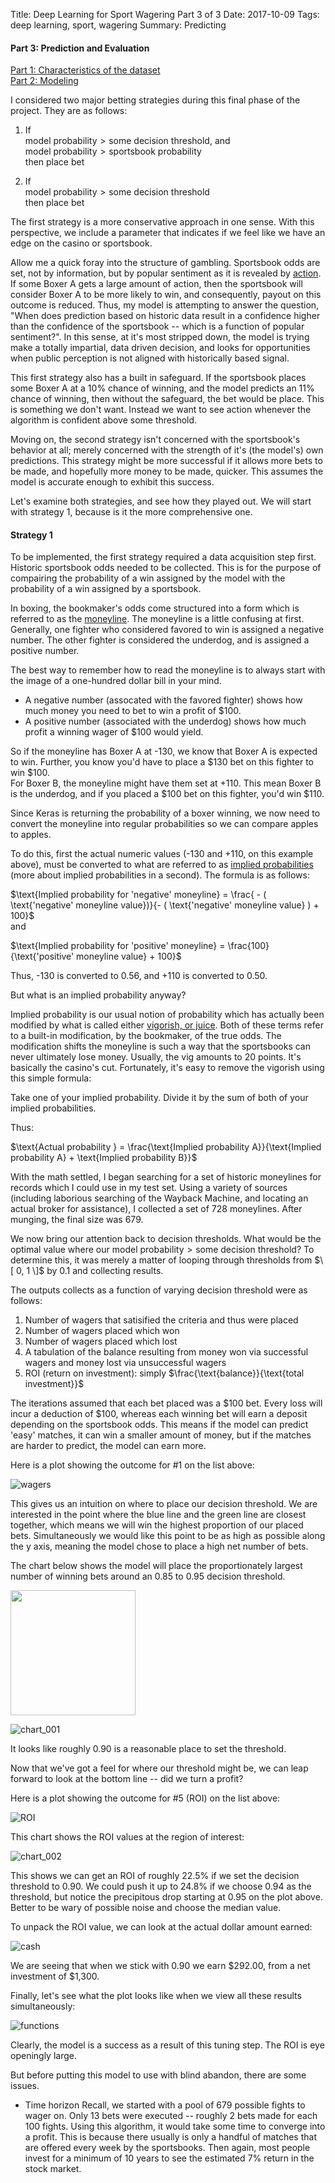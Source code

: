 Title:  Deep Learning for Sport Wagering Part 3 of 3
Date: 2017-10-09
Tags: deep learning, sport, wagering
Summary: Predicting

#### Part 3: Prediction and Evaluation
[Part 1: Characteristics of the dataset](http://www.mattobrien.me/deep-learning-for-sport-wagering-part-1-of-3.html)  
[Part 2: Modeling](http://www.mattobrien.me/deep-learning-for-sport-wagering-part-2-of-3.html)

I considered two major betting strategies during this final phase of the project. They are as follows:  

1) If  
$\text{model probability} > \text{some decision threshold}$, and  
$\text{model probability} > \text{sportsbook probability}$  
then place bet  

2) If  
$\text{model probability} > \text{some decision threshold}$  
then place bet

The first strategy is a more conservative approach in one sense. With this perspective, we include a parameter that indicates if we feel like we have an edge on the casino or sportsbook. 

Allow me a quick foray into the structure of gambling. Sportsbook odds are set, not by information, but by popular sentiment as it is revealed by [action](https://www.docsports.com/gambling-terms.html). If some Boxer A gets a large amount of action, then the sportsbook will consider Boxer A to be more likely to win, and consequently, payout on this outcome is reduced. Thus, my model is attempting to answer the question, "When does prediction based on historic data result in a confidence higher than the confidence of the sportsbook -- which is a function of popular sentiment?". In this sense, at it's most stripped down, the model is trying make a totally impartial, data driven decision, and looks for opportunities when public perception is not aligned with historically based signal.  

This first strategy also has a built in safeguard. If the sportsbook places some Boxer A at a 10% chance of winning, and the model predicts an 11% chance of winning, then without the safeguard, the bet would be place. This is something we don't want. Instead we want to see action whenever the algorithm is confident above some threshold.

Moving on, the second strategy isn't concerned with the sportsbook's behavior at all; merely concerned with the strength of it's (the model's) own predictions. This strategy might be more successful if it allows more bets to be made, and hopefully more money to be made, quicker. This assumes the model is accurate enough to exhibit this success.

Let's examine both strategies, and see how they played out. We will start with strategy 1, because is it the more comprehensive one.  

#### Strategy 1  

To be implemented, the first strategy required a data acquisition step first. Historic sportsbook odds needed to be collected. This is for the purpose of compairing the probability of a win assigned by the model with the probability of a win assigned by a sportsbook.  

In boxing, the bookmaker's odds come structured into a form which is referred to as the [moneyline](https://en.wikipedia.org/wiki/Odds#Moneyline_odds). The moneyline is a little confusing at first. Generally, one fighter who considered favored to win is assigned a negative number. The other fighter is considered the underdog, and is assigned a positive number. 

The best way to remember how to read the moneyline is to always start with the image of a one-hundred dollar bill in your mind.  

- A negative number (assocated with the favored fighter) shows how much money you need to bet to win a profit of $100.  
- A positive number (associated with the underdog) shows how much profit a winning wager of $100 would yield.

So if the moneyline has Boxer A at -130, we know that Boxer A is expected to win. Further, you know you'd have to place a \$130 bet on this fighter to win \$100.  
For Boxer B, the moneyline might have them set at +110. This mean Boxer B is the underdog, and if you placed a \$100 bet on this fighter, you'd win \$110.  

Since Keras is returning the probability of a boxer winning, we now need to convert the moneyline into regular probabilities so we can compare apples to apples.  

To do this, first the actual numeric values (-130 and +110, on this example above), must be converted to what are referred to as [implied probabilities](https://www.sbo.net/strategy/implied-probability/) (more about implied probabilities in a second). The formula is as follows:  

$\text{Implied probability for 'negative' moneyline} = \frac{ - ( \text{'negative' moneyline value})}{- ( \text{'negative' moneyline value} ) + 100}$  
and  

$\text{Implied probability for 'positive' moneyline} = \frac{100}{\text{'positive' moneyline value} + 100}$

Thus, -130 is converted to 0.56, and +110 is converted to 0.50.  

But what is an implied probability anyway?

Implied probability is our usual notion of probability which has actually been modified by what is called either [vigorish, or juice](https://en.wikipedia.org/wiki/Vigorish). Both of these terms refer to a built-in modification, by the bookmaker, of the true odds. The modification shifts the moneyline is such a way that the sportsbooks can never ultimately lose money. Usually, the vig amounts to 20 points. It's basically the casino's cut. Fortunately, it's easy to remove the vigorish using this simple formula:  

Take one of your implied probability. Divide it by the sum of both of your implied probabilities.  
  
Thus:  

$\text{Actual probability } = \frac{\text{Implied probability A}}{\text{Implied probability A} + \text{Implied probability B}}$

With the math settled, I began searching for a set of historic moneylines for records which I could use in my test set. Using a variety of sources (including laborious searching of the Wayback Machine, and locating an actual broker for assistance), I collected a set of 728 moneylines. After munging, the final size was 679.  

We now bring our attention back to decision thresholds. What would be the optimal value where our $\text{model probability} > \text{some decision threshold}$?  To determine this, it was merely a matter of looping through thresholds from $\[ 0, 1 \]$ by 0.1 and collecting results.  

The outputs collects as a function of varying decision threshold were as follows:   

1. Number of wagers that satisified the criteria and thus were placed  
2. Number of wagers placed which won  
3. Number of wagers placed which lost  
4. A tabulation of the balance resulting from money won via successful wagers and money lost via unsuccessful wagers  
5. ROI (return on investment): simply $\frac{\text{balance}}{\text{total investment}}$  

The iterations assumed that each bet placed was a \$100 bet. Every loss will incur a deduction of \$100, whereas each winning bet will earn a deposit depending on the sportsbook odds. This means if the model can predict 'easy' matches, it can win a smaller amount of money, but if the matches are harder to predict, the model can earn more.  



Here is a plot showing the outcome for #1 on the list above:  

![wagers](https://github.com/mobbSF/blog/blob/master/images/wagers.png?raw=true)  

This gives us an intuition on where to place our decision threshold. We are interested in the point where the blue line and the green line are closest together, which means we will win the highest proportion of our placed bets. Simultaneously we would like this point to be as high as possible along the y axis, meaning the model chose to place a high net number of bets. 

The chart below shows the model will place the proportionately largest number of winning bets around an 0.85 to 0.95 decision threshold.  

<img src="https://github.com/mobbSF/blog/blob/master/images/chart_002.png" width="200">

![chart_001](https://github.com/mobbSF/blog/blob/master/images/chart_001.png?raw=true)  

It looks like roughly 0.90 is a reasonable place to set the threshold.  

Now that we've got a feel for where our threshold might be, we can leap forward to look at the bottom line -- did we turn a profit?  

Here is a plot showing the outcome for #5 (ROI) on the list above:  

![ROI](https://github.com/mobbSF/blog/blob/master/images/ROI.png?raw=true)  


This chart shows the ROI values at the region of interest:  

![chart_002](https://github.com/mobbSF/blog/blob/master/images/chart_002.png?raw=true)  

This shows we can get an ROI of roughly 22.5% if we set the decision threshold to 0.90. We could push it up to 24.8% if we choose 0.94 as the threshold, but notice the precipitous drop starting at 0.95 on the plot above. Better to be wary of possible noise and choose the median value.

To unpack the ROI value, we can look at the actual dollar amount earned:  

![cash](https://github.com/mobbSF/blog/blob/master/images/cash.png?raw=true)  


We are seeing that when we stick with 0.90 we earn \$292.00, from a net investment of \$1,300.

Finally, let's see what the plot looks like when we view all these results simultaneously:  

![functions](https://github.com/mobbSF/blog/blob/master/images/functions.png?raw=true)  

Clearly, the model is a success as a result of this tuning step. The ROI is eye openingly large.

But before putting this model to use with blind abandon, there are some issues. 

* Time horizon 
Recall, we started with a pool of 679 possible fights to wager on. Only 13 bets were executed -- roughly 2 bets made for each 100 fights. Using this algorithm, it would take some time to converge into a profit. This is because there usually is only a handful of matches that are offered every week by the sportsbooks. Then again, most people invest for a minimum of 10 years to see the estimated 7% return in the stock market.






